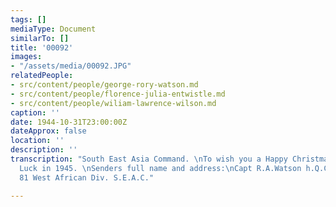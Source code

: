 ```yaml
---
tags: []
mediaType: Document
similarTo: []
title: '00092'
images:
- "/assets/media/00092.JPG"
relatedPeople:
- src/content/people/george-rory-watson.md
- src/content/people/florence-julia-entwistle.md
- src/content/people/wiliam-lawrence-wilson.md
caption: ''
date: 1944-10-31T23:00:00Z
dateApprox: false
location: ''
description: ''
transcription: "South East Asia Command. \nTo wish you a Happy Christmas and Good
  Luck in 1945. \nSenders full name and address:\nCapt R.A.Watson h.Q.C.W.A.A.S.C.
  81 West African Div. S.E.A.C."

---
```

